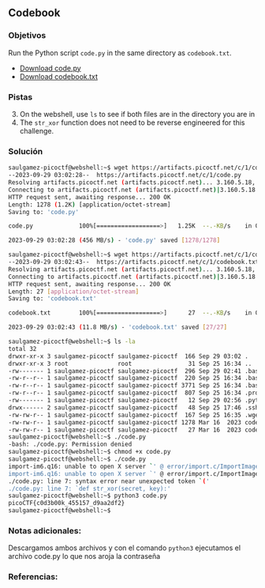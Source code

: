 ## Codebook
### Objetivos 
Run the Python script `code.py` in the same directory as `codebook.txt`.

- [Download code.py](https://artifacts.picoctf.net/c/1/code.py)
- [Download codebook.txt](https://artifacts.picoctf.net/c/1/codebook.txt)

### Pistas
3. On the webshell, use `ls` to see if both files are in the directory you are in
2. The `str_xor` function does not need to be reverse engineered for this challenge.

### Solución 

``` bash
saulgamez-picoctf@webshell:~$ wget https://artifacts.picoctf.net/c/1/code.py
--2023-09-29 03:02:28--  https://artifacts.picoctf.net/c/1/code.py
Resolving artifacts.picoctf.net (artifacts.picoctf.net)... 3.160.5.18, 3.160.5.93, 3.160.5.42, ...
Connecting to artifacts.picoctf.net (artifacts.picoctf.net)|3.160.5.18|:443... connected.
HTTP request sent, awaiting response... 200 OK
Length: 1278 (1.2K) [application/octet-stream]
Saving to: 'code.py'

code.py             100%[==================>]   1.25K  --.-KB/s    in 0s      

2023-09-29 03:02:28 (456 MB/s) - 'code.py' saved [1278/1278]

saulgamez-picoctf@webshell:~$ wget https://artifacts.picoctf.net/c/1/codebook.txt
--2023-09-29 03:02:43--  https://artifacts.picoctf.net/c/1/codebook.txt
Resolving artifacts.picoctf.net (artifacts.picoctf.net)... 3.160.5.18, 3.160.5.93, 3.160.5.42, ...
Connecting to artifacts.picoctf.net (artifacts.picoctf.net)|3.160.5.18|:443... connected.
HTTP request sent, awaiting response... 200 OK
Length: 27 [application/octet-stream]
Saving to: 'codebook.txt'

codebook.txt        100%[==================>]      27  --.-KB/s    in 0s      

2023-09-29 03:02:43 (11.8 MB/s) - 'codebook.txt' saved [27/27]

saulgamez-picoctf@webshell:~$ ls -la
total 32
drwxr-xr-x 3 saulgamez-picoctf saulgamez-picoctf  166 Sep 29 03:02 .
drwxr-xr-x 3 root              root                31 Sep 25 16:34 ..
-rw------- 1 saulgamez-picoctf saulgamez-picoctf  296 Sep 29 02:41 .bash_history
-rw-r--r-- 1 saulgamez-picoctf saulgamez-picoctf  220 Sep 25 16:34 .bash_logout
-rw-r--r-- 1 saulgamez-picoctf saulgamez-picoctf 3771 Sep 25 16:34 .bashrc
-rw-r--r-- 1 saulgamez-picoctf saulgamez-picoctf  807 Sep 25 16:34 .profile
-rw------- 1 saulgamez-picoctf saulgamez-picoctf   12 Sep 29 02:56 .python_history
drwx------ 2 saulgamez-picoctf saulgamez-picoctf   48 Sep 25 17:46 .ssh
-rw-rw-r-- 1 saulgamez-picoctf saulgamez-picoctf  167 Sep 25 16:35 .wget-hsts
-rw-rw-r-- 1 saulgamez-picoctf saulgamez-picoctf 1278 Mar 16  2023 code.py
-rw-rw-r-- 1 saulgamez-picoctf saulgamez-picoctf   27 Mar 16  2023 codebook.txt
saulgamez-picoctf@webshell:~$ ./code.py
-bash: ./code.py: Permission denied
saulgamez-picoctf@webshell:~$ chmod +x code.py
saulgamez-picoctf@webshell:~$ ./code.py
import-im6.q16: unable to open X server `' @ error/import.c/ImportImageCommand/346.
import-im6.q16: unable to open X server `' @ error/import.c/ImportImageCommand/346.
./code.py: line 7: syntax error near unexpected token `('
./code.py: line 7: `def str_xor(secret, key):'
saulgamez-picoctf@webshell:~$ python3 code.py 
picoCTF{c0d3b00k_455157_d9aa2df2}
saulgamez-picoctf@webshell:~$ 
```

### Notas adicionales:

Descargamos ambos archivos y con el comando `python3` ejecutamos el archivo code.py
lo que nos aroja la contraseña

### Referencias:
